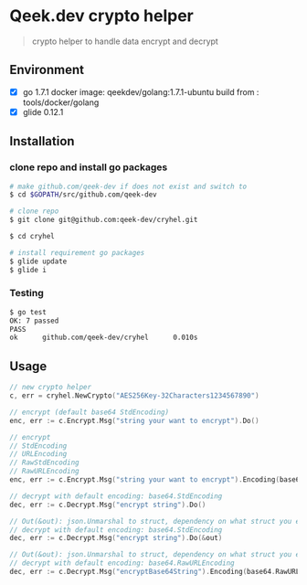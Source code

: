 # Qeek.dev crypto helper

> crypto helper to handle data encrypt and decrypt

## Environment

- [x] go 1.7.1 docker image: qeekdev/golang:1.7.1-ubuntu build from : tools/docker/golang
- [x] glide 0.12.1

## Installation

### clone repo and install go packages

```sh
# make github.com/qeek-dev if does not exist and switch to
$ cd $GOPATH/src/github.com/qeek-dev

# clone repo
$ git clone git@github.com:qeek-dev/cryhel.git

$ cd cryhel

# install requirement go packages
$ glide update
$ glide i
```

### Testing

```sh
$ go test
OK: 7 passed
PASS
ok      github.com/qeek-dev/cryhel      0.010s
```

## Usage

```go
// new crypto helper
c, err = cryhel.NewCrypto("AES256Key-32Characters1234567890")

// encrypt (default base64 StdEncoding)
enc, err := c.Encrypt.Msg("string your want to encrypt").Do()

// encrypt
// StdEncoding
// URLEncoding
// RawStdEncoding
// RawURLEncoding
enc, err := c.Encrypt.Msg("string your want to encrypt").Encoding(base64.RawURLEncoding).Do()

// decrypt with default encoding: base64.StdEncoding
dec, err := c.Decrypt.Msg("encrypt string").Do()

// Out(&out): json.Unmarshal to struct, dependency on what struct you encrypt to
// decrypt with default encoding: base64.StdEncoding
dec, err := c.Decrypt.Msg("encrypt string").Do(&out)

// Out(&out): json.Unmarshal to struct, dependency on what struct you encrypt to
// decrypt with default encoding: base64.RawURLEncoding
dec, err := c.Decrypt.Msg("encryptBase64String").Encoding(base64.RawURLEncoding).Do()(&out)
```
